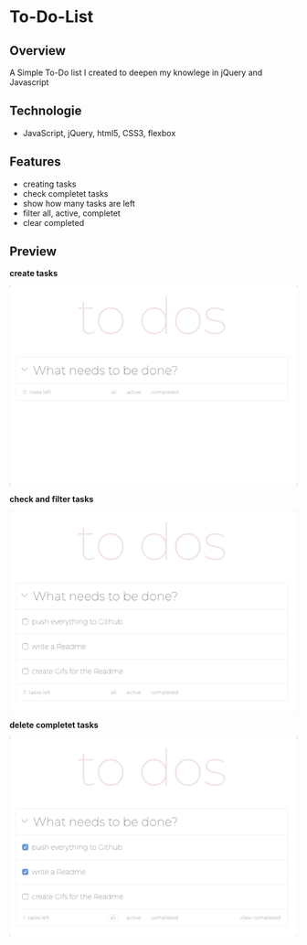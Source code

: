 # To-Do-List

## Overview

A Simple To-Do list I created to deepen my knowlege in jQuery and Javascript

## Technologie

- JavaScript, jQuery, html5, CSS3, flexbox

## Features

- creating tasks
- check completet tasks
- show how many tasks are left
- filter all, active, completet 
- clear completed

## Preview

**create tasks**

<img src="./media/readmeGifs/createToDos.gif">

**check and filter tasks**

<img src="./media/readmeGifs/checkandfilter.gif">

**delete completet tasks**

<img src="./media/readmeGifs/delete.gif">

